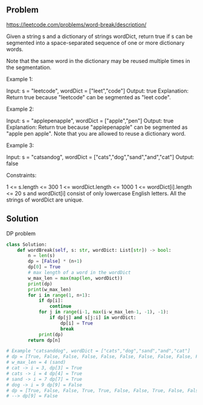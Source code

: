 ## Problem
https://leetcode.com/problems/word-break/description/

Given a string s and a dictionary of strings wordDict, return true if s can be segmented into a space-separated sequence of one or more dictionary words.

Note that the same word in the dictionary may be reused multiple times in the segmentation.

 

Example 1:

Input: s = "leetcode", wordDict = ["leet","code"]
Output: true
Explanation: Return true because "leetcode" can be segmented as "leet code".


Example 2:

Input: s = "applepenapple", wordDict = ["apple","pen"]
Output: true
Explanation: Return true because "applepenapple" can be segmented as "apple pen apple".
Note that you are allowed to reuse a dictionary word.


Example 3:

Input: s = "catsandog", wordDict = ["cats","dog","sand","and","cat"]
Output: false
 

Constraints:

1 <= s.length <= 300
1 <= wordDict.length <= 1000
1 <= wordDict[i].length <= 20
s and wordDict[i] consist of only lowercase English letters.
All the strings of wordDict are unique.

## Solution

DP problem

```python
class Solution:
    def wordBreak(self, s: str, wordDict: List[str]) -> bool:
        n = len(s)
        dp = [False] * (n+1)
        dp[0] = True
        # max length of a word in the wordDict
        w_max_len = max(map(len, wordDict))
        print(dp)
        print(w_max_len)
        for i in range(1, n+1):
            if dp[i]:
                continue
            for j in range(i-1, max(i-w_max_len-1, -1), -1):
                if dp[j] and s[j:i] in wordDict:
                    dp[i] = True
                    break
            print(dp)
        return dp[n]

# Example "catsanddog", wordDict = ["cats","dog","sand","and","cat"]
# dp = [True, False, False, False, False, False, False, False, False, False]
# w_max_len = 4 (sand) 
# cat -> i = 3, dp[3] = True
# cats -> i = 4 dp[4] = True
# sand -> i = 7 dp[7] = True
# dog -> i = 9 dp[9] = False
# dp = [True, False, False, True, True, False, False, True, False, False] 
# --> dp[9] = False
```